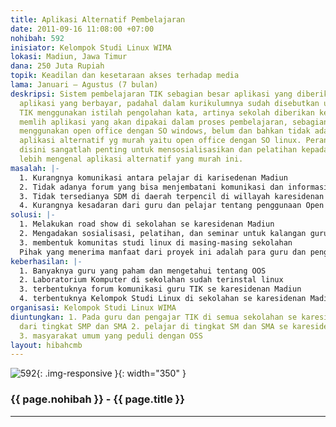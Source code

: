 ```yaml
---
title: Aplikasi Alternatif Pembelajaran
date: 2011-09-16 11:08:00 +07:00
nohibah: 592
inisiator: Kelompok Studi Linux WIMA
lokasi: Madiun, Jawa Timur
dana: 250 Juta Rupiah
topik: Keadilan dan kesetaraan akses terhadap media
lama: Januari – Agustus (7 bulan)
deskripsi: Sistem pembelajaran TIK sebagian besar aplikasi yang diberikan menggunakan
  aplikasi yang berbayar, padahal dalam kurikulumnya sudah disebutkan untuk mata pelajaran
  TIK menggunakan istilah pengolahan kata, artinya sekolah diberikan kebebasan untuk
  memlih aplikasi yang akan dipakai dalam proses pembelajaran, sebagian besar sekolah
  menggunakan open office dengan SO windows, belum dan bahkan tidak ada yang menggunakan
  aplikasi alternatif yg murah yaitu open office dengan SO linux. Peran mahasiswa
  disini sangatlah penting untuk mensosialisasikan dan pelatihan kepada pelajar untuk
  lebih mengenal aplikasi alternatif yang murah ini.
masalah: |-
  1. Kurangnya komunikasi antara pelajar di karisedenan Madiun
  2. Tidak adanya forum yang bisa menjembatani komunikasi dan informasi antar pelajar
  3. Tidak tersedianya SDM di daerah terpencil di willayah karesidenan madiun
  4. Kurangnya kesadaran dari guru dan pelajar tentang penggunaan Open Source Software
solusi: |-
  1. Melakukan road show di sekolahan se karesidenan Madiun
  2. Mengadakan sosialisasi, pelatihan, dan seminar untuk kalangan guru dan pelajar
  3. membentuk komunitas studi linux di masing-masing sekolahan
  Pihak yang menerima manfaat dari proyek ini adalah para guru dan pengajar TIK, pelajar di tingkat SM dan SMA se karesidenan Madiun, dan masyarakat umum yang peduli dengan OSS.
keberhasilan: |-
  1. Banyaknya guru yang paham dan mengetahui tentang OOS
  2. Laboratorium Komputer di sekolahan sudah terinstal linux
  3. terbentuknya forum komunikasi guru TIK se karesidenan Madiun
  4. terbentuknya Kelompok Studi Linux di sekolahan se karesidenan Madiun
organisasi: Kelompok Studi Linux WIMA
diuntungkan: 1. Pada guru dan pengajar TIK di semua sekolahan se karesidenan Madiun
  dari tingkat SMP dan SMA 2. pelajar di tingkat SM dan SMA se karesidenan Madiun
  3. masyarakat umum yang peduli dengan OSS
layout: hibahcmb
---
```


![592](/static/img/hibahcmb/592.png){: .img-responsive }{: width="350" }

### {{ page.nohibah }} - {{ page.title }}

---
